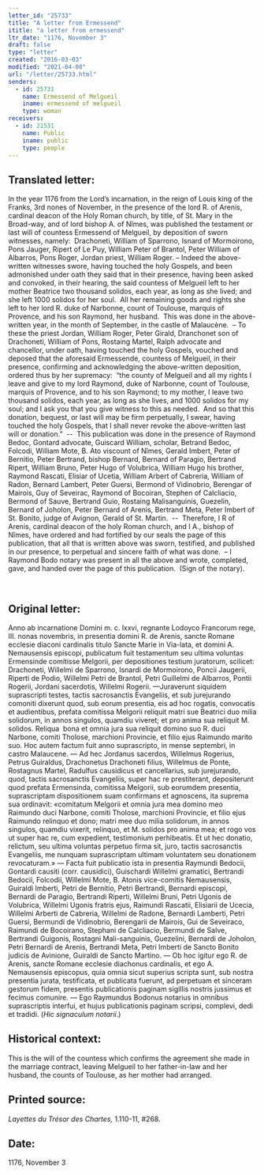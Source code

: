 ```yaml
---
letter_id: "25733"
title: "A letter from Ermessend"
ititle: "a letter from ermessend"
ltr_date: "1176, November 3"
draft: false
type: "letter"
created: "2016-03-03"
modified: "2021-04-08"
url: "/letter/25733.html"
senders:
  - id: 25731
    name: Ermessend of Melgueil
    iname: ermessend of melgueil
    type: woman
receivers:
  - id: 21531
    name: Public
    iname: public
    type: people
---
```

<h2> Translated letter:</h2><p>In the year 1176 from the Lord’s incarnation, in the reign of Louis king of the Franks, 3rd nones of November, in the presence of the lord R. of Arenis, cardinal deacon of the Holy Roman church, by title, of St. Mary in the Broad-way, and of lord bishop A. of Nîmes, was published the testament or last will of countess Ermessend of Melgueil, by deposition of sworn witnesses, namely:&nbsp; Drachoneti, William of Sparrono, Isnard of Mormoirono, Pons Jauger, Ripert of Le Puy, William Peter of Brantol, Peter William of Albarros, Pons Roger, Jordan priest, William Roger. – Indeed the above-written witnesses swore, having touched the holy Gospels, and been admonished under oath they said that in their presence, having been asked and convoked, in their hearing, the said countess of Melgueil left to her mother Beatrice two thousand solidos, each year, as long as she lived; and she left 1000 solidos for her soul.&nbsp; All her remaining goods and rights she left to her lord R. duke of Narbonne, count of Toulouse, marquis of Provence, and his son Raymond, her husband.&nbsp; This was done in the above-written year, in the month of September, in the castle of Malaucène.&nbsp; – To these the priest Jordan, William Roger, Peter Girald, Dranchonet son of Drachoneti, William of Pons, Rostaing Martel, Ralph advocate and chancellor, under oath, having touched the holy Gospels, vouched and deposed that the aforesaid Ermessende, countess of Melgueil, in their presence, confirming and acknowledging the above-written deposition, ordered thus by her supremacy:&nbsp; “the county of Melgueil and all my rights I leave and give to my lord Raymond, duke of Narbonne, count of Toulouse, marquis of Provence, and to his son Raymond; to my mother, I leave two thousand solidos, each year, as long as she lives, and 1000 solidos for my soul; and I ask you that you give witness to this as needed.&nbsp; And so that this donation, bequest, or last will may be firm perpetually, I swear, having touched the holy Gospels, that I shall never revoke the above-written last will or donation.”&nbsp; --&nbsp; This publication was done in the presence of Raymond Bedoc, Gontard advocate, Guiscard William, scholar, Betrand Bedoc, Folcodi, William Mote, B. Ato viscount of Nîmes, Gerald Imbert, Peter of Bernitio, Peter Bertrand, bishop Bernard, Bernard of Paragio, Bertrand Ripert, William Bruno, Peter Hugo of Volubrica, William Hugo his brother, Raymond Rascati, Elisiar of Ucetia, William Arbert of Cabreria, William of Radon, Bernard Lambert, Peter Guersi, Bermond of Vidinobrio, Berengar of Mairois, Guy of Seveirac, Raymond of Bocoiran, Stephen of Calcliacio, Bermond of Sauve, Bertrand Guio, Rostaing Malisanguinis, Guezelin, Bernard of Joholon, Peter Bernard of Arenis, Bertrand Meta, Peter Imbert of St. Bonito, judge of Avignon, Gerald of St. Martin.&nbsp; -- &nbsp;Therefore, I R of Arenis, cardinal deacon of the holy Roman church, and I A., bishop of Nîmes, have ordered and had fortified by our seals the page of this publication, that all that is written above was sworn, testified, and published in our presence, to perpetual and sincere faith of what was done.&nbsp; – I Raymond Bodo notary was present in all the above and wrote, completed, gave, and handed over the page of this publication.&nbsp; (Sign of the notary).</p><p>&nbsp;</p><h2 class="mt-4"> Original letter:</h2><p>Anno ab incarnatione Domini m. c. lxxvi, reg­nante Lodoyco Francorum rege, III. nonas novembris, in presentia domini R. de Arenis, sancte Romane ecclesie diaconi cardinalis titulo Sancte Marie in Via-lata, et domini A. Nemausensis episcopi, publicatum fuit testamentum seu ultima voluntas Ermensinde comitisse Melgorii, per depositiones testium juratorum, scilicet: Drachoneti, Willelmi de Sparrono, Isnardi de Mormoirono, Poncii Jaugerii, Riperti de Podio, Willelmi Petri de Brantol, Petri Guillelmi de Albarros, Pontii Rogerii, Jordani sacerdotis, Willelmi Rogerii. —Juraverunt siquidem suprascripti testes, tactis sacrosanctis Evangeliis, et sub jurejurando comoniti dixerunt quod, sub eorum presentia, eis ad hoc rogatis, convocatis et audientibus, prefata comitissa Melgorii reliquit matri sue Beatrici duo milia solidorum, in annos singulos, quamdiu viveret; et pro anima sua reliquit M. solidos. Reliqua&nbsp; bona et omnia jura sua reliquit domino suo R. duci Narbone, comiti Tholose, marchioni Provincie, et filio ejus Raimundo marito suo. Hoc autem factum fuit anno suprascripto, in mense septembri, in castro Malaucene. — Ad hec Jordanus sacerdos, Willelmus Rogerius, Petrus Guiraldus, Drachonetus Drachoneti filius, Willelmus de Ponte, Rostagnus Martel, Radulfus causidicus et cancellarius, sub jurejurando, quod, tactis sacrosanctis Evangeliis, super hac re prestiterant, depositerunt quod prefata Ermensinda, comitissa Melgorii, sub eorumdem presentia, suprascriptam dispositionem suam confirmans et agnoscens, ita suprema sua ordinavit: «comitatum Melgorii et omnia jura mea domino meo Raimundo duci Narbone, comiti Tholose, marchioni Provincie, et filio ejus Raimundo relinquo et dono; matri mee duo milia solidorum, in annos singulos, quamdiu vixerit, relinquo, et M. solidos pro anima mea; et rogo vos ut super hac re, cum expedient, testimonium perhibeatis. Et ut hec donatio, relictum, seu ultima voluntas perpetuo firma sit, juro, tactis sacrosanctis Evangeliis, me nunquam su­prascriptam ultimam voluntatem seu donationem revocaturam.» — Facta fuit publicatio ista in pre­sentia Raymundi Bedocii, Gontardi causiti (corr. causidici), Guischardi Willelmi gramatici, Bertrandi Bedocii, Folcodii, Willelmi Mote, B. Atonis vice-comitis Nemausensis, Guiraldi Imberti, Petri de Bernitio, Petri Bertrandi, Bernardi episcopi, Bernardi de Paragio, Bertrandi Riperti, Willelmi Bruni, Petri Ugonis de Volubrica, Willelmi Ugonis fratris ejus, Raimundi Rascatii, Elisiarii de Ucecia, Wil­lelmi Arberti de Cabreria, Willelmi de Radone, Bernardi Lamberti, Petri Guersi, Bermundi de Vidinobrio, Berengarii de Mairois, Gui de Seveiraco, Raimundi de Bocoirano, Stephani de Calcliacio, Bermundi de Salve, Bertrandi Guigonis, Rostagni Mali-sanguinis, Guezelini, Bernardi de Joholon, Petri Bernardi de Arenis, Bertrandi Meta, Petri Imberti de Sancto Bonito judicis de Avinione, Gui­raldi de Sancto Martino. — Ob hoc igitur ego R. de Arenis, sancte Romane ecclesie diachonus cardinalis, et ego A. Nemausensis episcopus, quia omnia sicut superius scripta sunt, sub nostra presentia jurata, testificata, et publicata fuerunt, ad perpetuam et sinceram gestorum fidem, presentis publicationis paginam sigillis nostris jussimus et fecimus comunire. — Ego Raymundus Bodonus notarius in omnibus suprascriptis interfui, et hujus publicationis paginam scripsi, complevi, dedi et tradidi. (<i>Hic signaculum notarii</i>.)</p><h2 class="mt-4"> Historical context:</h2><p>This is the will of the countess which confirms the agreement she made in the marriage contract, leaving Melgueil to her father-in-law and her husband, the counts of Toulouse, as her mother had arranged.</p><h2 class="mt-4"> Printed source:</h2><p><em>Layettes du Trésor des Chartes,</em> 1.110-11, #268.&nbsp;</p><h2 class="mt-4"> Date:</h2>1176, November 3